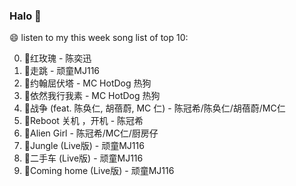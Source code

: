 

### Halo 👋

😄 listen to my this week song list of top 10:

0. 🌈红玫瑰 - 陈奕迅
1. 🌈走跳 - 顽童MJ116
2. 🌈约翰屈伏塔 - MC HotDog 热狗
3. 🌈依然我行我素 - MC HotDog 热狗
4. 🌈战争 (feat. 陈奂仁, 胡蓓蔚, MC 仁) - 陈冠希/陈奂仁/胡蓓蔚/MC仁
5. 🌈Reboot 关机 ，开机 - 陈冠希
6. 🌈Alien Girl - 陈冠希/MC仁/厨房仔
7. 🌈Jungle (Live版) - 顽童MJ116
8. 🌈二手车 (Live版) - 顽童MJ116
9. 🌈Coming home (Live版) - 顽童MJ116

